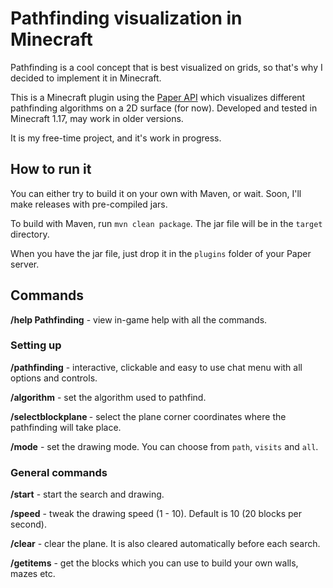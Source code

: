 # Pathfinding visualization in Minecraft
Pathfinding is a cool concept that is best visualized on grids,
so that's why I decided to implement it in Minecraft. 

This is a Minecraft plugin using the [Paper API](https://github.com/PaperMC/Paper "PaperMC") which visualizes
different pathfinding algorithms on a 2D surface (for now).
Developed and tested in Minecraft 1.17, may work in older versions.

It is my free-time project, and it's work in progress.

## How to run it
You can either try to build it on your own with Maven, or wait.
Soon, I'll make releases with pre-compiled jars.

To build with Maven, run `mvn clean package`. The jar file will be in the `target` directory.

When you have the jar file, just drop it in the `plugins` folder
of your Paper server.

## Commands
**/help Pathfinding** - view in-game help with all the commands.

### Setting up
**/pathfinding** - interactive, clickable and easy to use chat menu with all options and controls.

**/algorithm** - set the algorithm used to pathfind.

**/selectblockplane <y-level> <x1> <z1> <x2> <z2>**- select the
plane corner coordinates where the pathfinding will take place.

**/mode** - set the drawing mode. You can choose from `path`, `visits` and `all`.

### General commands
**/start** - start the search and drawing.

**/speed** - tweak the drawing speed (1 - 10). Default is 10 (20 blocks per second).

**/clear** - clear the plane. It is also cleared automatically before each search.

**/getitems** - get the blocks which you can use to build your own walls, mazes etc.